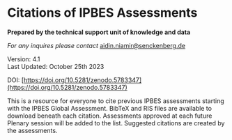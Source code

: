 # Citations of IPBES Assessments

**Prepared by the technical support unit of knowledge and data**

_For any inquires please contact_ [aidin.niamir@senckenberg.de](mailto:aidin.niamir@senckenberg.de)

Version: 4.1\
Last Updated: October 25th 2023

DOI: [https://doi.org/10.5281/zenodo.5783347](https://doi.org/10.5281/zenodo.5783347)

This is a resource for everyone to cite previous IPBES assessments starting with the IPBES Global Assessment. BibTeX and RIS files are available to download beneath each citation. Assessments approved at each future Plenary session will be added to the list. Suggested citations are created by the assessments.
